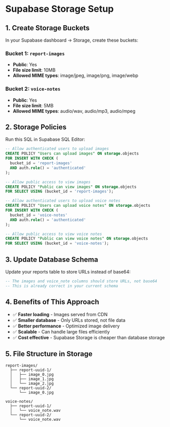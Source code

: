 # Supabase Storage Setup

## 1. Create Storage Buckets

In your Supabase dashboard → Storage, create these buckets:

### Bucket 1: `report-images`

- **Public**: Yes
- **File size limit**: 10MB
- **Allowed MIME types**: image/jpeg, image/png, image/webp

### Bucket 2: `voice-notes`

- **Public**: Yes
- **File size limit**: 5MB
- **Allowed MIME types**: audio/wav, audio/mp3, audio/mpeg

## 2. Storage Policies

Run this SQL in Supabase SQL Editor:

```sql
-- Allow authenticated users to upload images
CREATE POLICY "Users can upload images" ON storage.objects
FOR INSERT WITH CHECK (
  bucket_id = 'report-images'
  AND auth.role() = 'authenticated'
);

-- Allow public access to view images
CREATE POLICY "Public can view images" ON storage.objects
FOR SELECT USING (bucket_id = 'report-images');

-- Allow authenticated users to upload voice notes
CREATE POLICY "Users can upload voice notes" ON storage.objects
FOR INSERT WITH CHECK (
  bucket_id = 'voice-notes'
  AND auth.role() = 'authenticated'
);

-- Allow public access to view voice notes
CREATE POLICY "Public can view voice notes" ON storage.objects
FOR SELECT USING (bucket_id = 'voice-notes');
```

## 3. Update Database Schema

Update your reports table to store URLs instead of base64:

```sql
-- The images and voice_note columns should store URLs, not base64
-- This is already correct in your current schema
```

## 4. Benefits of This Approach

- ✅ **Faster loading** - Images served from CDN
- ✅ **Smaller database** - Only URLs stored, not file data
- ✅ **Better performance** - Optimized image delivery
- ✅ **Scalable** - Can handle large files efficiently
- ✅ **Cost effective** - Supabase Storage is cheaper than database storage

## 5. File Structure in Storage

```
report-images/
  ├── report-uuid-1/
  │   ├── image_0.jpg
  │   ├── image_1.jpg
  │   └── image_2.jpg
  └── report-uuid-2/
      └── image_0.jpg

voice-notes/
  ├── report-uuid-1/
  │   └── voice_note.wav
  └── report-uuid-2/
      └── voice_note.wav
```
